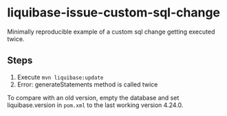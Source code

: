 # liquibase-issue-custom-sql-change
Minimally reproducible example of a custom sql change getting executed twice.

## Steps
1. Execute `mvn liquibase:update`
2. Error: generateStatements method is called twice

To compare with an old version, empty the database and set liquibase.version in `pom.xml` to the last working version 4.24.0.
